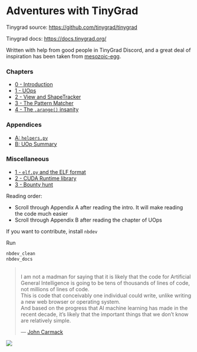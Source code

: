 # Adventures with TinyGrad


<!-- WARNING: THIS FILE WAS AUTOGENERATED! DO NOT EDIT! -->

Tinygrad source: <https://github.com/tinygrad/tinygrad>

Tinygrad docs: <https://docs.tinygrad.org/>

Written with help from good people in TinyGrad Discord, and a great deal
of inspiration has been taken from
[mesozoic-egg](https://mesozoic-egg.github.io/tinygrad-notes/).

### Chapters

- [0 - Introduction](https://xl0.github.io/tinygrad-notes/intro.html)
- [1 - UOps](https://xl0.github.io/tinygrad-notes/uops.html)
- [2 - View and
  ShapeTracker](https://xl0.github.io/tinygrad-notes/shapetracker.html)
- [3 - The Pattern
  Matcher](https://xl0.github.io/tinygrad-notes/patternmatcher.html)
- [4 - The `.arange()`
  insanity](https://xl0.github.io/tinygrad-notes/arange.html)

### Appendices

- [A:
  `helpers.py`](https://xl0.github.io/tinygrad-notes/appendix_a.html)
- [B: UOp Summary](https://xl0.github.io/tinygrad-notes/appendix_b.html)

### Miscellaneous

- [1 - `elf.py` and the ELF
  format](https://xl0.github.io/tinygrad-notes/misc_1.html)
- [2 - CUDA Runtime
  library](https://xl0.github.io/tinygrad-notes/misc_2.html)
- [3 - Bounty hunt](https://xl0.github.io/tinygrad-notes/bounty1.html)

Reading order:

- Scroll through Appendix A after reading the intro. It will make
  reading the code much easier
- Scroll through Appendix B after reading the chapter of UOps

If you want to contribute, install `nbdev`

Run

``` bash
nbdev_clean
nbdev_docs
```

<blockquote>

<p>

</br> I am not a madman for saying that it is likely that the code for
Artificial General Intelligence is going to be tens of thousands of
lines of code, not millions of lines of code.</br>This is code that
conceivably one individual could write, unlike writing a new web browser
or operating system.</br> And based on the progress that AI machine
learning has made in the recent decade, it’s likely that the important
things that we don’t know are relatively simple.
</p>

<footer>

— <a href="https://www.youtube.com/watch?v=I845O57ZSy4&t=14576s">John
Carmack
</footer>

</blockquote>

[![](https://alexey.work/badge.png)](https://alexey.work?ref=tgn)
